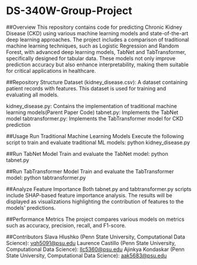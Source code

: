 # DS-340W-Group-Project
##Overview
This repository contains code for predicting Chronic Kidney Disease (CKD) using various machine learning models and state-of-the-art deep learning approaches. The project includes a comparison of traditional machine learning techniques, such as Logistic Regression and Random Forest, with advanced deep learning models, TabNet and TabTransformer, specifically designed for tabular data. These models not only improve prediction accuracy but also enhance interpretability, making them suitable for critical applications in healthcare.

##Repository Structure
Dataset (kidney_disease.csv): A dataset containing patient records with features. This dataset is used for training and evaluating all models.

kidney_disease.py: Contains the implementation of traditional machine learning models(Parent Paper Code)
tabnet.py: Implements the TabNet model
tabtransformer.py: Implements the TabTransformer model for CKD prediction


##Usage
Run Traditional Machine Learning Models
Execute the following script to train and evaluate traditional ML models:
python kidney_disease.py

##Run TabNet Model
Train and evaluate the TabNet model:
python tabnet.py

##Run TabTransformer Model
Train and evaluate the TabTransformer model:
python tabtransformer.py

##Analyze Feature Importance
Both tabnet.py and tabtransformer.py scripts include SHAP-based feature importance analysis. The results will be displayed as visualizations highlighting the contribution of features to the models' predictions.

##Performance Metrics
The project compares various models on metrics such as accuracy, precision, recall, and F1-score.

##Contributors
Slava Hlushko (Penn State University, Computational Data Science): vqh5091@psu.edu
Laurence Castillo (Penn State University, Computational Data Science): llc5360@psu.edu
Ajinkya Kondaskar (Penn State University, Computational Data Science): aak5683@psu.edu



